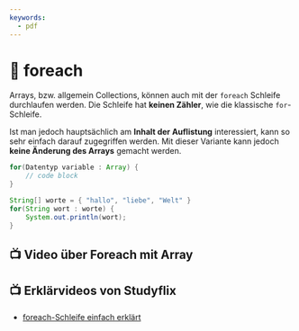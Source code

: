 ```yaml
---
keywords:
  - pdf
---
```

# 📖 foreach

Arrays, bzw. allgemein Collections, können auch mit der `foreach` Schleife
durchlaufen werden. Die Schleife hat **keinen Zähler**, wie die klassische
`for`-Schleife.

Ist man jedoch hauptsächlich am **Inhalt der Auflistung** interessiert, kann so
sehr einfach darauf zugegriffen werden. Mit dieser Variante kann jedoch **keine
Änderung des Arrays** gemacht werden.

<div className="grid"><div>

```java title="Schema"
for(Datentyp variable : Array) {
    // code block
}
```

</div><div>

```java title="Code-Beispiel"
String[] worte = { "hallo", "liebe", "Welt" }
for(String wort : worte) {
    System.out.println(wort);
}
```

</div></div>

## :tv: Video über Foreach mit Array

<YouTube id="kUXTO1lwZzY" />

## :tv: Erklärvideos von Studyflix

- [foreach-Schleife einfach erklärt](https://studyflix.de/informatik/java-foreach-1935)
